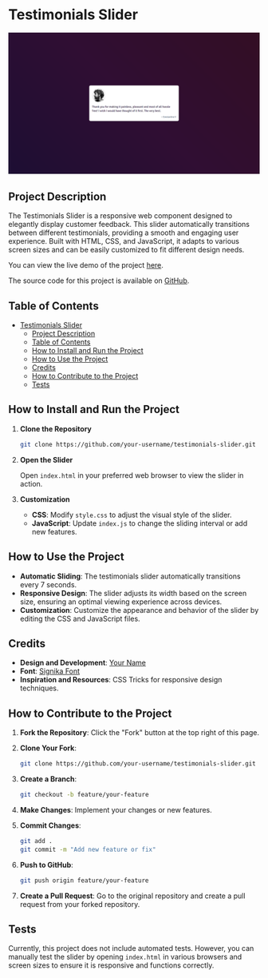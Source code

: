 # Testimonials Slider

![Testimonials Slider Example](./design/testimonial.png)

## Project Description

The Testimonials Slider is a responsive web component designed to elegantly display customer feedback. This slider automatically transitions between different testimonials, providing a smooth and engaging user experience. Built with HTML, CSS, and JavaScript, it adapts to various screen sizes and can be easily customized to fit different design needs.

You can view the live demo of the project [here](https://rajiv-0920.github.io/Testimonials-Slider/).

The source code for this project is available on [GitHub](https://github.com/Rajiv-0920/Testimonial-Slider.git).

## Table of Contents

- [Testimonials Slider](#testimonials-slider)
  - [Project Description](#project-description)
  - [Table of Contents](#table-of-contents)
  - [How to Install and Run the Project](#how-to-install-and-run-the-project)
  - [How to Use the Project](#how-to-use-the-project)
  - [Credits](#credits)
  - [How to Contribute to the Project](#how-to-contribute-to-the-project)
  - [Tests](#tests)

## How to Install and Run the Project

1. **Clone the Repository**

    ```bash
    git clone https://github.com/your-username/testimonials-slider.git
    ```

2. **Open the Slider**

    Open `index.html` in your preferred web browser to view the slider in action.

3. **Customization**

    - **CSS**: Modify `style.css` to adjust the visual style of the slider.
    - **JavaScript**: Update `index.js` to change the sliding interval or add new features.

## How to Use the Project

- **Automatic Sliding**: The testimonials slider automatically transitions every 7 seconds.
- **Responsive Design**: The slider adjusts its width based on the screen size, ensuring an optimal viewing experience across devices.
- **Customization**: Customize the appearance and behavior of the slider by editing the CSS and JavaScript files.

## Credits

- **Design and Development**: [Your Name](https://github.com/your-username)
- **Font**: [Signika Font](https://fonts.google.com/specimen/Signika)
- **Inspiration and Resources**: CSS Tricks for responsive design techniques.

## How to Contribute to the Project

1. **Fork the Repository**: Click the "Fork" button at the top right of this page.
2. **Clone Your Fork**:

    ```bash
    git clone https://github.com/your-username/testimonials-slider.git
    ```

3. **Create a Branch**:

    ```bash
    git checkout -b feature/your-feature
    ```

4. **Make Changes**: Implement your changes or new features.
5. **Commit Changes**:

    ```bash
    git add .
    git commit -m "Add new feature or fix"
    ```

6. **Push to GitHub**:

    ```bash
    git push origin feature/your-feature
    ```

7. **Create a Pull Request**: Go to the original repository and create a pull request from your forked repository.

## Tests

Currently, this project does not include automated tests. However, you can manually test the slider by opening `index.html` in various browsers and screen sizes to ensure it is responsive and functions correctly.